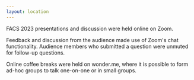 ```yaml
---
layout: location
---
```


FACS 2023 presentations and discussion were held online on Zoom.

Feedback and discussion from the audience made use of Zoom's chat
functionality.  Audience members who submitted a question were unmuted for
follow-up questions.

Online coffee breaks were held on wonder.me,
where it is possible to form ad-hoc groups to talk one-on-one or in small
groups.

<!-- You can adapt the design as well as the section shown on the map by copying the `assets/js/main.js` from the theme's repository and editing it. See also the subsection [Location / Room Overview](https://github.com/DigitaleGesellschaft/jekyll-theme-conference/#location--room-overview) section of the theme's README file. -->
